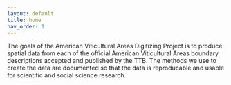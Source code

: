 ```yaml
---
layout: default
title: home
nav_order: 1
---
```


The goals of the American Viticultural Areas Digitizing Project is to produce spatial data from each of the official American Viticultural Areas boundary descriptions accepted and published by the TTB.  The methods we use to create the data are documented so that the data is reproducable and usable for scientific and social science research.